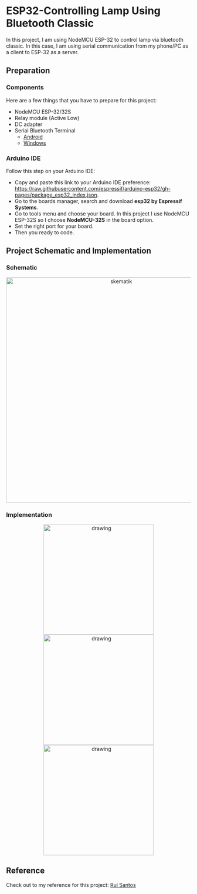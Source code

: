 # ESP32-Controlling Lamp Using Bluetooth Classic
In this project, I am using NodeMCU ESP-32 to control lamp via bluetooth classic. In this case, I am using serial communication from my phone/PC as a client to ESP-32 as a server.

## Preparation
### Components
Here are a few things that you have to prepare for this project:
* NodeMCU ESP-32/32S
* Relay module (Active Low)
* DC adapter
* Serial Bluetooth Terminal
  * [Android](https://play.google.com/store/apps/details?id=de.kai_morich.serial_bluetooth_terminal&hl=en&gl=US)
  * [Windows](https://www.microsoft.com/en-us/p/bluetooth-serial-terminal/9wzdncrdfst8?activetab=pivot:overviewtab)

### Arduino IDE
Follow this step on your Arduino IDE:
* Copy and paste this link to your Arduino IDE preference: https://raw.githubusercontent.com/espressif/arduino-esp32/gh-pages/package_esp32_index.json.
* Go to the boards manager, search and download **esp32 by Espressif Systems**.
* Go to tools menu and choose your board. In this project I use NodeMCU ESP-32S so I choose **NodeMCU-32S** in the board option.
* Set the right port for your board.
* Then you ready to code.

## Project Schematic and Implementation
### Schematic
<p align="center">
 <img width="612" alt="skematik" src="https://user-images.githubusercontent.com/74285906/112386678-d614ef00-8d23-11eb-91e2-4812604ad7ac.png">
</p>

### Implementation
<p align="center">
 <img src="https://user-images.githubusercontent.com/74285906/112370361-dc996b80-8d0f-11eb-8b57-e653c542bab3.jpeg" alt="drawing" width="300"/>
 <img src="https://user-images.githubusercontent.com/74285906/112372332-3ef36b80-8d12-11eb-8c86-324278e4e1ff.jpeg" alt="drawing" width="300"/>
 <img src="https://user-images.githubusercontent.com/74285906/112372356-4450b600-8d12-11eb-8a6d-413353419d4d.jpeg" alt="drawing" width="300"/>
</p>

## Reference
Check out to my reference for this project:
[Rui Santos](https://www.youtube.com/watch?v=RStncO3zb8g)
